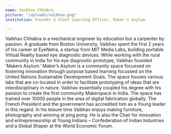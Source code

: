 ```yaml
---
name: Vaibhav Chhabra 
picture: "/uploads/vaibhav.png"
institution: Founder & Chief Learning Officer, Maker's Asylum

---
```


Vaibhav Chhabra is a mechanical engineer by education but a carpenter by passion. A graduate from Boston University, Vaibhav spent the first 2 years of his career at EyeNetra, a startup from MIT Media Labs, building portable Virtual Reality based eye diagnostic devices. While working with the rural community in India for his eye diagnostic prototype, Vaibhav founded ‘Makers Asylum.’ Maker’s Asylum is a community space focussed on fostering innovation through purpose based learning focussed on the United Nations Sustainable Development Goals. The space houses various labs that are co-located in order to facilitate prototyping of ideas that are interdisciplinary in nature. Vaibhav essentially coupled his degree with his passion to create the first community Makerspace in India. The space has trained over 10000 people in the area of digital fabrication globally. The French President and the government has accredited him as a Young leader in this regard. In his leisure time Vaibhav enjoys making furniture, photography and winning at ping pong. He is also the Chair for innovation and entrepreneurship at Young Indians – Confederation of Indian Industries and a Global Shaper at the World Economic Forum. 
